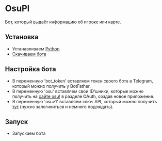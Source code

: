 # OsuPI
Бот, который выдаёт информацию об игроке или карте.
## Установка
- Устанавливаем [Python](https://python.org/downloads)
- [Скачиваем бота](https://github.com/RedYara/OsuPI/archive/refs/heads/main.zip)
## Настройка бота
- В переменную 'bot_token' вставляем токен своего бота в Telegram, который можно получить у BotFather.
- В переменную 'osu' вставляем свои ID'шники, которые можно получить на [сайте osu!](https://osu.ppy.sh/home/account/edit) в разделе OAuth, создав новое приложение.
- В переменную 'osuv1' вставляем ключ API, который можно получить [тут](https://osu.ppy.sh/p/api/) (нужно залогиниться и немного подождать).
## Запуск
- Запускаем бота